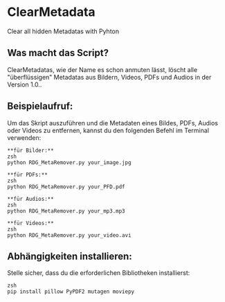 # **ClearMetadata**
Clear all hidden Metadatas with Pyhton

## Was macht das Script?
ClearMetadatas, wie der Name es schon anmuten lässt, löscht alle "überflüssigen" Metadatas aus Bildern, Videos, PDFs und Audios in der Version 1.0..

## Beispielaufruf:
Um das Skript auszuführen und die Metadaten eines Bildes, PDFs, Audios oder Videos zu entfernen, kannst du den folgenden Befehl im Terminal verwenden:
```
**für Bilder:**
zsh
python RDG_MetaRemover.py your_image.jpg
```
```
**für PDFs:**
zsh
python RDG_MetaRemover.py your_PFD.pdf
```
```
**für Audios:**
zsh
python RDG_MetaRemover.py your_mp3.mp3
```
```
**für Videos:**
zsh
python RDG_MetaRemover.py your_video.avi
```

## Abhängigkeiten installieren:
Stelle sicher, dass du die erforderlichen Bibliotheken installierst:
```
zsh
pip install pillow PyPDF2 mutagen moviepy
```
